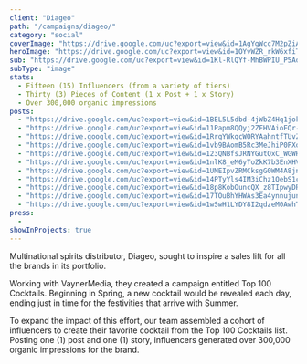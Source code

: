 ```yaml
---
client: "Diageo"
path: "/campaigns/diageo/"
category: "social"
coverImage: "https://drive.google.com/uc?export=view&id=1AgYgWcc7M2pZiA7opFoSdnChkE8VyQXK"
heroImage: "https://drive.google.com/uc?export=view&id=1OYvWZR_rkW6xfiTD-2ZLPBHvFgWz4F5E"
sub: "https://drive.google.com/uc?export=view&id=1Kl-RlQYf-MhBWPIU_P5AqwWBd98V_LDS"
subType: "image"
stats:
  - Fifteen (15) Influencers (from a variety of tiers)
  - Thirty (3) Pieces of Content (1 x Post + 1 x Story)
  - Over 300,000 organic impressions
posts:
  - "https://drive.google.com/uc?export=view&id=1BEL5L5dbd-4jWbZ4Hq1jokNIlRNXKTEl"
  - "https://drive.google.com/uc?export=view&id=11Papm8QQyj2ZFHVAioEQr-hpSYVnmxUl"
  - "https://drive.google.com/uc?export=view&id=1RrqYWkqcWORYAahntfTUvZ7MvHJEjK1T"
  - "https://drive.google.com/uc?export=view&id=1vb9BAomB5Rc3MeJhiP0PXq_rfAPp2L8a"
  - "https://drive.google.com/uc?export=view&id=123QNBfsJRNYGutQxC_WGWHGPeMFDEwC-"
  - "https://drive.google.com/uc?export=view&id=1nlK8_eM6yToZkK7b3EnXHVm6zaGu9cmi"
  - "https://drive.google.com/uc?export=view&id=1UMEIpvZRMCksgG0WM4A8jng8KGQFOsC_"
  - "https://drive.google.com/uc?export=view&id=14PTyYls4IM3iChz1QebS1cL7_yHkP7br"
  - "https://drive.google.com/uc?export=view&id=18p8KobOuncQX_z8TIpwyDRBSyA4JDj6f"
  - "https://drive.google.com/uc?export=view&id=17TOuBhYHWAs3Ea4ynnujunw4eEj2qHl8"
  - "https://drive.google.com/uc?export=view&id=1wSwH1LYDY8I2qdzeM0AwhTcX4H-pRONJ"
press:
  -
showInProjects: true
---
```


Multinational spirits distributor, Diageo, sought to inspire a sales lift for all the brands in its portfolio.

Working with VaynerMedia, they created a campaign entitled Top 100 Cocktails. Beginning in Spring, a new cocktail would be revealed each day, ending just in time for the festivities that arrive with Summer.

To expand the impact of this effort, our team assembled a cohort of influencers to create their favorite cocktail from the Top 100 Cocktails list. Posting one (1) post and one (1) story, influencers generated over 300,000 organic impressions for the brand.
